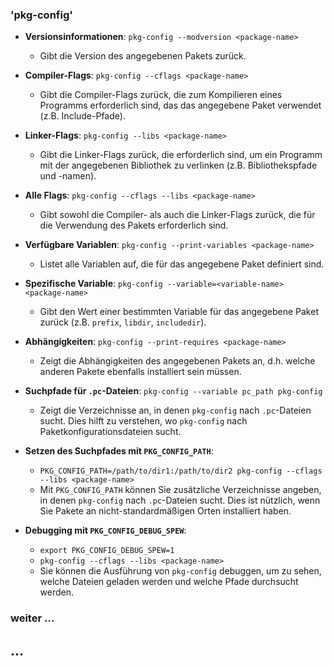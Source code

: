 ### 'pkg-config'

- **Versionsinformationen**: `pkg-config --modversion <package-name>`
  - Gibt die Version des angegebenen Pakets zurück.

- **Compiler-Flags**: `pkg-config --cflags <package-name>`
  - Gibt die Compiler-Flags zurück, die zum Kompilieren eines Programms erforderlich sind, das das angegebene Paket verwendet (z.B. Include-Pfade).

- **Linker-Flags**: `pkg-config --libs <package-name>`
  - Gibt die Linker-Flags zurück, die erforderlich sind, um ein Programm mit der angegebenen Bibliothek zu verlinken (z.B. Bibliothekspfade und -namen).

- **Alle Flags**: `pkg-config --cflags --libs <package-name>`
  - Gibt sowohl die Compiler- als auch die Linker-Flags zurück, die für die Verwendung des Pakets erforderlich sind.

- **Verfügbare Variablen**: `pkg-config --print-variables <package-name>`
  - Listet alle Variablen auf, die für das angegebene Paket definiert sind.

- **Spezifische Variable**: `pkg-config --variable=<variable-name> <package-name>`
  - Gibt den Wert einer bestimmten Variable für das angegebene Paket zurück (z.B. `prefix`, `libdir`, `includedir`).

- **Abhängigkeiten**: `pkg-config --print-requires <package-name>`
  - Zeigt die Abhängigkeiten des angegebenen Pakets an, d.h. welche anderen Pakete ebenfalls installiert sein müssen.

- **Suchpfade für `.pc`-Dateien**: `pkg-config --variable pc_path pkg-config`
  - Zeigt die Verzeichnisse an, in denen `pkg-config` nach `.pc`-Dateien sucht. Dies hilft zu verstehen, wo `pkg-config` nach Paketkonfigurationsdateien sucht.

- **Setzen des Suchpfades mit `PKG_CONFIG_PATH`**: 
  - `PKG_CONFIG_PATH=/path/to/dir1:/path/to/dir2 pkg-config --cflags --libs <package-name>`
  - Mit `PKG_CONFIG_PATH` können Sie zusätzliche Verzeichnisse angeben, in denen `pkg-config` nach `.pc`-Dateien sucht. Dies ist nützlich, wenn Sie Pakete an nicht-standardmäßigen Orten installiert haben.

- **Debugging mit `PKG_CONFIG_DEBUG_SPEW`**: 
  - `export PKG_CONFIG_DEBUG_SPEW=1`
  - `pkg-config --cflags --libs <package-name>`
  - Sie können die Ausführung von `pkg-config` debuggen, um zu sehen, welche Dateien geladen werden und welche Pfade durchsucht werden.


### weiter ...
## ...
